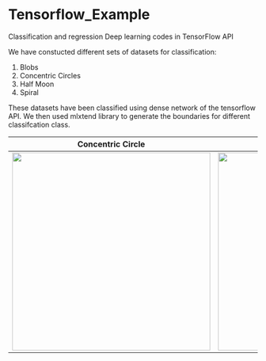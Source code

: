 # Tensorflow_Example
Classification and regression Deep learning codes in TensorFlow API

We have constucted different sets of datasets for classification:
1) Blobs
2) Concentric Circles
3) Half Moon
4) Spiral

These datasets have been classified using dense network of the tensorflow API. We then used mlxtend library to generate the boundaries for different classifcation class.

| Concentric Circle      | Half Moon      |
|------------|-------------|
| <img src="https://github.com/codewithAshwani/Tensorflow_Example/blob/main/Classification/img/Concentric_circle.png" width="400"> | <img src="https://github.com/codewithAshwani/Tensorflow_Example/blob/main/Classification/img/Half_moon.png" width="400"> |
